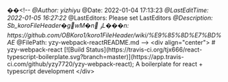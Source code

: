 ��< ! - - 
   *   @ A u t h o r :   y i z h i y u 
   *   @ D a t e :   2 0 2 2 - 0 1 - 0 4   1 7 : 1 3 : 2 3 
   *   @ L a s t E d i t T i m e :   2 0 2 2 - 0 1 - 0 5   1 6 : 2 7 : 2 2 
   *   @ L a s t E d i t o r s :   P l e a s e   s e t   L a s t E d i t o r s 
   *   @ D e s c r i p t i o n :   Sb _k o r o F i l e H e a d e r �gwM�n  ۏL���n:   h t t p s : / / g i t h u b . c o m / O B K o r o 1 / k o r o 1 F i l e H e a d e r / w i k i / % E 9 % 8 5 % 8 D % E 7 % B D % A E 
   *   @ F i l e P a t h :   \ y z y - w e b p a c k - r e a c t \ R E A D M E . m d 
 - - > 
 
 < d i v   a l i g n = " c e n t e r " > 
 
 #   y z y - w e b p a c k - r e a c t 
 
 [ ! [ B u i l d   S t a t u s ] ( h t t p s : / / t r a v i s - c i . o r g / t j x 6 6 6 / r e a c t - t y p e s c r i p t - b o i l e r p l a t e . s v g ? b r a n c h = m a s t e r ) ] ( h t t p s : / / a p p . t r a v i s - c i . c o m / g i t h u b / y z y 7 7 2 0 / y z y - w e b p a c k - r e a c t ) ; 
 
 A   b o i l e r p l a t e   f o r   r e a c t   +   t y p e s c r i p t   d e v e l o p m e n t 
 
 < / d i v > 
 
